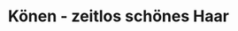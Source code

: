 ---
title: "Könen - zeitlos schönes Haar"
url: /dormagen/koenen-zeitlos-schoenes-haar/
shop: Friseur
---